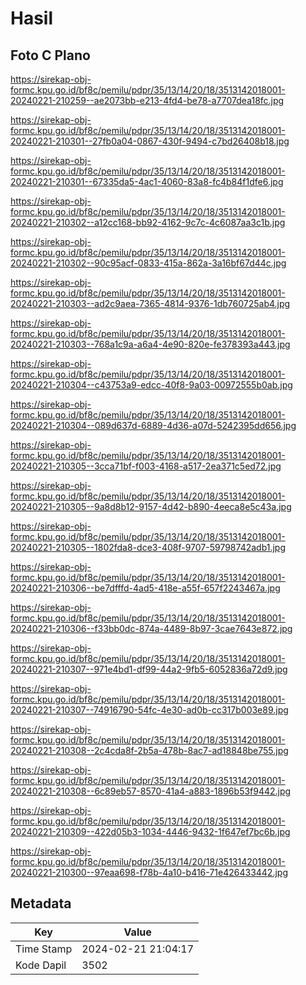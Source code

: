 # Hasil

## Foto C Plano

https://sirekap-obj-formc.kpu.go.id/bf8c/pemilu/pdpr/35/13/14/20/18/3513142018001-20240221-210259--ae2073bb-e213-4fd4-be78-a7707dea18fc.jpg

https://sirekap-obj-formc.kpu.go.id/bf8c/pemilu/pdpr/35/13/14/20/18/3513142018001-20240221-210301--27fb0a04-0867-430f-9494-c7bd26408b18.jpg

https://sirekap-obj-formc.kpu.go.id/bf8c/pemilu/pdpr/35/13/14/20/18/3513142018001-20240221-210301--67335da5-4ac1-4060-83a8-fc4b84f1dfe6.jpg

https://sirekap-obj-formc.kpu.go.id/bf8c/pemilu/pdpr/35/13/14/20/18/3513142018001-20240221-210302--a12cc168-bb92-4162-9c7c-4c6087aa3c1b.jpg

https://sirekap-obj-formc.kpu.go.id/bf8c/pemilu/pdpr/35/13/14/20/18/3513142018001-20240221-210302--90c95acf-0833-415a-862a-3a16bf67d44c.jpg

https://sirekap-obj-formc.kpu.go.id/bf8c/pemilu/pdpr/35/13/14/20/18/3513142018001-20240221-210303--ad2c9aea-7365-4814-9376-1db760725ab4.jpg

https://sirekap-obj-formc.kpu.go.id/bf8c/pemilu/pdpr/35/13/14/20/18/3513142018001-20240221-210303--768a1c9a-a6a4-4e90-820e-fe378393a443.jpg

https://sirekap-obj-formc.kpu.go.id/bf8c/pemilu/pdpr/35/13/14/20/18/3513142018001-20240221-210304--c43753a9-edcc-40f8-9a03-00972555b0ab.jpg

https://sirekap-obj-formc.kpu.go.id/bf8c/pemilu/pdpr/35/13/14/20/18/3513142018001-20240221-210304--089d637d-6889-4d36-a07d-5242395dd656.jpg

https://sirekap-obj-formc.kpu.go.id/bf8c/pemilu/pdpr/35/13/14/20/18/3513142018001-20240221-210305--3cca71bf-f003-4168-a517-2ea371c5ed72.jpg

https://sirekap-obj-formc.kpu.go.id/bf8c/pemilu/pdpr/35/13/14/20/18/3513142018001-20240221-210305--9a8d8b12-9157-4d42-b890-4eeca8e5c43a.jpg

https://sirekap-obj-formc.kpu.go.id/bf8c/pemilu/pdpr/35/13/14/20/18/3513142018001-20240221-210305--1802fda8-dce3-408f-9707-59798742adb1.jpg

https://sirekap-obj-formc.kpu.go.id/bf8c/pemilu/pdpr/35/13/14/20/18/3513142018001-20240221-210306--be7dfffd-4ad5-418e-a55f-657f2243467a.jpg

https://sirekap-obj-formc.kpu.go.id/bf8c/pemilu/pdpr/35/13/14/20/18/3513142018001-20240221-210306--f33bb0dc-874a-4489-8b97-3cae7643e872.jpg

https://sirekap-obj-formc.kpu.go.id/bf8c/pemilu/pdpr/35/13/14/20/18/3513142018001-20240221-210307--971e4bd1-df99-44a2-9fb5-6052836a72d9.jpg

https://sirekap-obj-formc.kpu.go.id/bf8c/pemilu/pdpr/35/13/14/20/18/3513142018001-20240221-210307--74916790-54fc-4e30-ad0b-cc317b003e89.jpg

https://sirekap-obj-formc.kpu.go.id/bf8c/pemilu/pdpr/35/13/14/20/18/3513142018001-20240221-210308--2c4cda8f-2b5a-478b-8ac7-ad18848be755.jpg

https://sirekap-obj-formc.kpu.go.id/bf8c/pemilu/pdpr/35/13/14/20/18/3513142018001-20240221-210308--6c89eb57-8570-41a4-a883-1896b53f9442.jpg

https://sirekap-obj-formc.kpu.go.id/bf8c/pemilu/pdpr/35/13/14/20/18/3513142018001-20240221-210309--422d05b3-1034-4446-9432-1f647ef7bc6b.jpg

https://sirekap-obj-formc.kpu.go.id/bf8c/pemilu/pdpr/35/13/14/20/18/3513142018001-20240221-210300--97eaa698-f78b-4a10-b416-71e426433442.jpg


## Metadata

| Key        | Value               |
| ---------- | ------------------- |
| Time Stamp | 2024-02-21 21:04:17 |
| Kode Dapil | 3502                |



